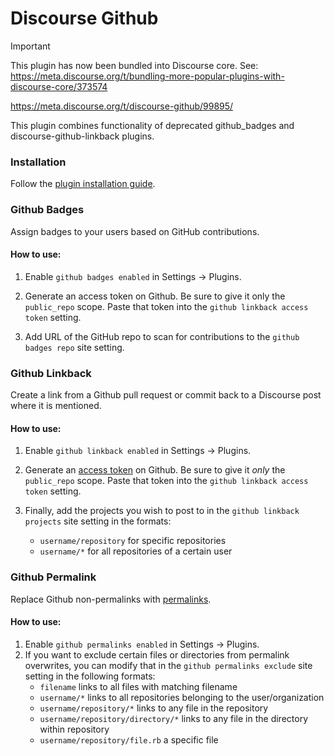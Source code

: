 # Discourse Github

> [!IMPORTANT]
> This plugin has now been bundled into Discourse core. See: https://meta.discourse.org/t/bundling-more-popular-plugins-with-discourse-core/373574

https://meta.discourse.org/t/discourse-github/99895/

This plugin combines functionality of deprecated github_badges and discourse-github-linkback plugins.

### Installation

Follow the [plugin installation guide](https://meta.discourse.org/t/install-a-plugin/19157).

### Github Badges

Assign badges to your users based on GitHub contributions.

#### How to use:

1. Enable `github badges enabled` in Settings -> Plugins.

2. Generate an access token on Github. Be sure to give it only the `public_repo` scope. Paste that token into the `github linkback access token` setting.

3. Add URL of the GitHub repo to scan for contributions to the `github badges repo` site setting.

### Github Linkback

Create a link from a Github pull request or commit back to a Discourse post where it is mentioned.

#### How to use:

1. Enable `github linkback enabled` in Settings -> Plugins.

2. Generate an [access token](https://github.com/settings/tokens) on Github.
   Be sure to give it <em>only</em> the `public_repo` scope. Paste that token into the
   `github linkback access token` setting.

3. Finally, add the projects you wish to post to in the `github linkback projects` site setting in the formats:
   - `username/repository` for specific repositories
   - `username/*` for all repositories of a certain user

### Github Permalink

Replace Github non-permalinks with [permalinks](https://help.github.com/articles/getting-permanent-links-to-files/).

#### How to use:

1. Enable `github permalinks enabled` in Settings -> Plugins.
2. If you want to exclude certain files or directories from permalink overwrites, you can modify that in the `github permalinks exclude` site setting in the following formats:
   - `filename` links to all files with matching filename
   - `username/*` links to all repositories belonging to the user/organization
   - `username/repository/*` links to any file in the repository
   - `username/repository/directory/*` links to any file in the directory within repository
   - `username/repository/file.rb` a specific file
